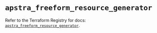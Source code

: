# `apstra_freeform_resource_generator`

Refer to the Terraform Registry for docs: [`apstra_freeform_resource_generator`](https://registry.terraform.io/providers/juniper/apstra/0.94.0/docs/resources/freeform_resource_generator).
